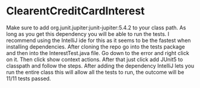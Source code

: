 # ClearentCreditCardInterest
Make sure to add org.junit.jupiter:junit-jupiter:5.4.2 to your class path.
As long as you get this dependency you will be able to run the tests.
I recommend using the IntelliJ ide for this as it seems to be the fastest when installing dependencies. After cloning the repo
go into the tests package and then into the InterestTest.java file. Go down to the error and right click on it. Then click show context actions.
After that just click add JUnit5 to classpath and follow the steps. After adding the dependency IntelliJ lets you run the entire
class this will allow all the tests to run, the outcome will be 11/11 tests passed.